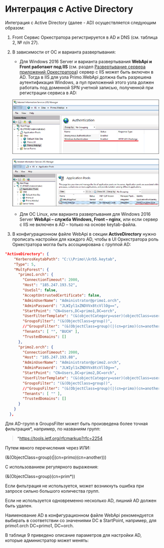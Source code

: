 # Интеграция с Active Directory

Интеграция с Active Directory (далее - AD) осуществляется следующим образом:

1. Front Сервис Оркестратора регистрируется в AD и DNS (см. таблица 2, № п/п 27). 
2. В зависимости от ОС и варианта развертывания:
   * Для Windows 2016 Server и варианта развертывания **WebApi и Front работают под IIS** (см. раздел [Развертывание сервера приложений Оркестратора](**CCЫЛКА**)) сервер с IIS может быть включен в AD. Тогда в IIS для узла Primo.WebApi должна быть разрешена аутентификация Windows, а пул приложений этого узла должен работать под доменной SPN учетной записью, полученной при регистрации сервиса в AD:

   ![](<../../.gitbook/assets/6. Разрешение аутентификация Windows для узлов в IIS.png>)

   ![](<../../.gitbook/assets/7. Пользователь, под которым работает пул приложений Primo.WebApi.png>)

   * Для ОС Linux, или варианта развертывания для Windows 2016 Server **WebApi – служба Windows, Front – nginx**, или если сервер с IIS не включен в AD – только на основе keytab-файла. 

3. В конфигурационном файле WebApi в секции **ActiveDirectory** нужно прописать настройки для каждого AD, чтобы в UI Оркестратора роль Оркестратора могла быть ассоциирована с группой AD:

```json
"ActiveDirectory": {
    "KerberosKeytabPath": "C:\\Primo\\krb5.keytab",
    "Type": 5,
    "MultyForest": {
      "primo1.orch": {
        "ConnectionTimeout": 2000,
        "Host": "185.247.193.52",
        "UseSsl": false,
        "AcceptUntrustedCertificate": false,
        "AdminUserName": "Administrator@primo1.orch",
        "AdminPassword": "JLWIyl1xZNDVVx8tcVllOg==",
        "StartPoint": "CN=Users,DC=primo1,DC=orch",
        "UserFilterTemplate": "(&(objectCategory=user)(objectClass=user)(userPrincipalName={0}))",
        "GroupsFilter": "(&(ObjectClass=group))",
        //"GroupsFilter": "(&(ObjectClass=group)(|(cn=primo)(cn=another)))",
        "Tenants": [ "", "BUCH" ],
        "TrustedDomains": []
      },
      "primo2.orch": {
        "ConnectionTimeout": 2000,
        "Host": "185.247.193.88",
        "AdminUserName": "Administrator@primo2.orch",
        "AdminPassword": "JLWIyl1xZNDVVx8tcVllOg==",
        "StartPoint": "CN=Users,DC=primo2,DC=orch",
        "UserFilterTemplate": "(&(objectCategory=user)(objectClass=user)(userPrincipalName={0}))",
        "GroupsFilter": "(&(ObjectClass=group))",
        //"GroupsFilter": "(&(ObjectClass=group)(|(cn=primo)(cn=another)))",
        "Tenants": [ "" ],
        "TrustedDomains": []
      }
    }
  },
```
Для AD-групп в GroupsFilter может быть произведена более точная фильтрация\*, например, по названиям групп:

> \*https://tools.ietf.org/rfcmarkup?rfc=2254 

Путем явного перечисления через ИЛИ:

(&(ObjectClass=group)(|(cn=primo)(cn=another)))

С использованием регулярного выражения:

(&(ObjectClass=group)(cn=prim*))

Если фильтрация не используется, может возникнуть ошибка при запросе сильно большого количества групп.

Если не используется одновременно несколько AD, лишний AD должен быть удален.

Наименование AD в конфигурационном файле WebApi рекомендуется выбирать в соответствии со значениями DC в StartPoint, например, для primo1.orch DC=primo1, DC=orch.

В таблице 9 приведено описание параметров для настройки AD, которые администратор может менять:

